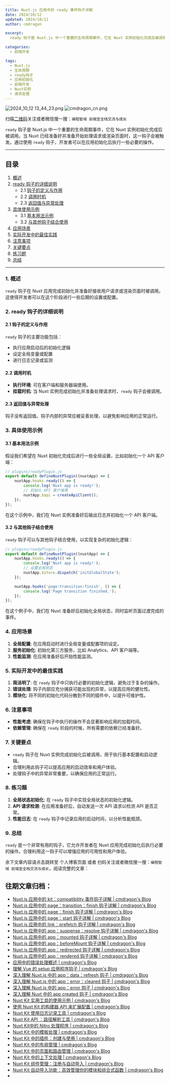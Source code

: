 ```yaml
---
title: Nuxt.js 应用中的 ready 事件钩子详解
date: 2024/10/12
updated: 2024/10/12
author: cmdragon

excerpt:
  ready 钩子是 Nuxt.js 中一个重要的生命周期事件，它在 Nuxt 实例初始化完成后被调用。当 Nuxt 已经准备好并准备开始处理请求或渲染页面时，这一钩子会被触发。

categories:
  - 前端开发

tags:
  - Nuxt.js
  - 生命周期
  - ready钩子
  - 应用初始化
  - 前端开发
  - Nuxt实例
  - 请求处理
---
```


<img src="https://static.amd794.com/blog/images/2024_10_12 13_44_23.png@blog" title="2024_10_12 13_44_23.png" alt="2024_10_12 13_44_23.png"/>

<img src="https://api2.cmdragon.cn/upload/cmder/20250304_012821924.jpg" title="cmdragon_cn.png" alt="cmdragon_cn.png"/>


扫描[二维码](https://api2.cmdragon.cn/upload/cmder/20250304_012821924.jpg)关注或者微信搜一搜：`编程智域 前端至全栈交流与成长`

`ready` 钩子是 Nuxt.js 中一个重要的生命周期事件，它在 Nuxt 实例初始化完成后被调用。当 Nuxt
已经准备好并准备开始处理请求或渲染页面时，这一钩子会被触发。通过使用 `ready` 钩子，开发者可以在应用初始化后执行一些必要的操作。

---

## 目录

1. [概述](#1-概述)
2. [ready 钩子的详细说明](#2-ready-钩子的详细说明)
    - 2.1 [钩子的定义与作用](#21-钩子的定义与作用)
    - 2.2 [调用时机](#22-调用时机)
    - 2.3 [返回值与异常处理](#23-返回值与异常处理)
3. [具体使用示例](#3-具体使用示例)
    - 3.1 [基本用法示例](#31-基本用法示例)
    - 3.2 [与其他钩子结合使用](#32-与其他钩子结合使用)
4. [应用场景](#4-应用场景)
5. [实际开发中的最佳实践](#5-实际开发中的最佳实践)
6. [注意事项](#6-注意事项)
7. [关键要点](#7-关键要点)
8. [练习题](#8-练习题)
9. [总结](#9-总结)

---

### 1. 概述

`ready` 钩子在 Nuxt 应用完成初始化并准备好接收用户请求或渲染页面时被调用。这使得开发者可以在这个阶段进行一些后期的设置或配置。

### 2. ready 钩子的详细说明

#### 2.1 钩子的定义与作用

`ready` 钩子的主要功能包括：

- 执行应用启动后的初始化逻辑
- 设定全局变量或配置
- 进行日志记录或监测

#### 2.2 调用时机

- **执行环境**: 可在客户端和服务器端使用。
- **挂载时机**: 当 Nuxt 实例完成初始化并准备处理请求时，`ready` 钩子会被调用。

#### 2.3 返回值与异常处理

钩子没有返回值。钩子内部的异常应被妥善处理，以避免影响应用的正常运行。

### 3. 具体使用示例

#### 3.1 基本用法示例

假设我们希望在 Nuxt 初始化完成后进行一些全局设置，比如初始化一个 API 客户端：

```javascript
// plugins/readyPlugin.js
export default defineNuxtPlugin((nuxtApp) => {
    nuxtApp.hooks.ready(() => {
        console.log('Nuxt app is ready!');
        // 初始化 API 客户端等
        nuxtApp.$api = createApiClient();
    });
});
```

在这个示例中，我们在 Nuxt 实例准备好后输出日志并初始化一个 API 客户端。

#### 3.2 与其他钩子结合使用

`ready` 钩子可以与其他钩子结合使用，以实现复杂的初始化逻辑：

```javascript
// plugins/readyPlugin.js
export default defineNuxtPlugin((nuxtApp) => {
    nuxtApp.hooks.ready(() => {
        console.log('Nuxt app is ready!');
        // 设置全局状态
        nuxtApp.$store.dispatch('initGlobalState');
    });

    nuxtApp.hooks('page:transition:finish', () => {
        console.log('Page transition finished.');
    });
});
```

在这个例子中，我们在 Nuxt 准备好后初始化全局状态，同时监听页面过渡完成的事件。

### 4. 应用场景

1. **全局配置**: 在应用启动时进行全局变量或配置项的设定。
2. **服务初始化**: 初始化第三方服务，比如 Analytics、API 客户端等。
3. **性能监测**: 在应用准备好后开始性能监测。

### 5. 实际开发中的最佳实践

1. **简洁明了**: 在 `ready` 钩子中只执行必要的初始化逻辑，避免过于复杂的操作。
2. **错误处理**: 钩子内部应充分捕获可能出现的异常，以提高应用的健壮性。
3. **模块化**: 将不同的初始化代码分散到不同的插件中，以提升可维护性。

### 6. 注意事项

- **性能考虑**: 确保在钩子中执行的操作不会显著影响应用的加载时间。
- **依赖管理**: 确保在 `ready` 阶段的时候，所有需要的依赖已经准备好。

### 7. 关键要点

- `ready` 钩子在 Nuxt 实例完成初始化后被调用，用于执行基本配置和启动逻辑。
- 合理利用此钩子可以提高应用的启动效率和用户体验。
- 处理钩子中的异常非常重要，以确保应用的正常运行。

### 8. 练习题

1. **全局状态初始化**: 在 `ready` 钩子中实现全局状态的初始化逻辑。
2. **API 请求检测**: 在应用准备好后，自动发送一次 API 请求以检测 API 是否正常。
3. **性能日志**: 在 `ready` 钩子中记录应用的启动时间，以分析性能瓶颈。

### 9. 总结

`ready` 是一个非常有用的钩子，它允许开发者在 Nuxt 应用完成初始化后执行必要的操作。合理利用这一钩子可以增强应用的可用性和用户体验。

余下文章内容请点击跳转至 个人博客页面 或者 扫码关注或者微信搜一搜：`编程智域 前端至全栈交流与成长`，阅读完整的文章：

## 往期文章归档：

- [Nuxt.js 应用中的 kit：compatibility 事件钩子详解 | cmdragon's Blog](https://blog.cmdragon.cn/posts/52224e8e71ec/)
- [Nuxt.js 应用中的 page：transition：finish 钩子详解 | cmdragon's Blog](https://blog.cmdragon.cn/posts/80acaed2b809/)
- [Nuxt.js 应用中的 page：finish 钩子详解 | cmdragon's Blog](https://blog.cmdragon.cn/posts/2e422732f13a/)
- [Nuxt.js 应用中的 page：start 钩子详解 | cmdragon's Blog](https://blog.cmdragon.cn/posts/9876204f1a7b/)
- [Nuxt.js 应用中的 link：prefetch 钩子详解 | cmdragon's Blog](https://blog.cmdragon.cn/posts/3821d8f8b93e/)
- [Nuxt.js 应用中的 app：suspense：resolve 钩子详解 | cmdragon's Blog](https://blog.cmdragon.cn/posts/aca9f9d7692b/)
- [Nuxt.js 应用中的 app：mounted 钩子详解 | cmdragon's Blog](https://blog.cmdragon.cn/posts/a07f12bddf8c/)
- [Nuxt.js 应用中的 app：beforeMount 钩子详解 | cmdragon's Blog](https://blog.cmdragon.cn/posts/bbdca1e3d9a5/)
- [Nuxt.js 应用中的 app：redirected 钩子详解 | cmdragon's Blog](https://blog.cmdragon.cn/posts/c83b294c7a07/)
- [Nuxt.js 应用中的 app：rendered 钩子详解 | cmdragon's Blog](https://blog.cmdragon.cn/posts/26479872ffdc/)
- [应用中的错误处理概述 | cmdragon's Blog](https://blog.cmdragon.cn/posts/5c9b317a962a/)
- [理解 Vue 的 setup 应用程序钩子 | cmdragon's Blog](https://blog.cmdragon.cn/posts/405db1302a23/)
- [深入理解 Nuxt.js 中的 app：data：refresh 钩子 | cmdragon's Blog](https://blog.cmdragon.cn/posts/6f0c4f34bc45/)
- [深入理解 Nuxt.js 中的 app：error：cleared 钩子 | cmdragon's Blog](https://blog.cmdragon.cn/posts/732d62232fb8/)
- [深入理解 Nuxt.js 中的 app：error 钩子 | cmdragon's Blog](https://blog.cmdragon.cn/posts/cb83a085e7a4/)
- [深入理解 Nuxt 中的 app created 钩子 | cmdragon's Blog](https://blog.cmdragon.cn/posts/188ad06ef45a/)
- [Nuxt Kit 实用工具的使用示例 | cmdragon's Blog](https://blog.cmdragon.cn/posts/a66da411afd2/)
- [使用 Nuxt Kit 的构建器 API 来扩展配置 | cmdragon's Blog](https://blog.cmdragon.cn/posts/f6e87c3cf111/)
- [Nuxt Kit 使用日志记录工具 | cmdragon's Blog](https://blog.cmdragon.cn/posts/37ad5a680e7d/)
- [Nuxt Kit API ：路径解析工具 | cmdragon's Blog](https://blog.cmdragon.cn/posts/441492dbf6ae/)
- [Nuxt Kit中的 Nitro 处理程序 | cmdragon's Blog](https://blog.cmdragon.cn/posts/2bd1fe409aca/)
- [Nuxt Kit 中的模板处理 | cmdragon's Blog](https://blog.cmdragon.cn/posts/4cf144d7b562/)
- [Nuxt Kit 中的插件：创建与使用 | cmdragon's Blog](https://blog.cmdragon.cn/posts/080baafc9cf0/)
- [Nuxt Kit 中的布局管理 | cmdragon's Blog](https://blog.cmdragon.cn/posts/1c99e3fc4fb0/)
- [Nuxt Kit 中的页面和路由管理 | cmdragon's Blog](https://blog.cmdragon.cn/posts/85c68e006ffc/)
- [Nuxt Kit 中的上下文处理 | cmdragon's Blog](https://blog.cmdragon.cn/posts/83b074b7a330/)
- [Nuxt Kit 组件管理：注册与自动导入 | cmdragon's Blog](https://blog.cmdragon.cn/posts/1097e357ea9a/)
- [Nuxt Kit 自动导入功能：高效管理你的模块和组合式函数 | cmdragon's Blog](https://blog.cmdragon.cn/posts/54548c5422db/)
-


